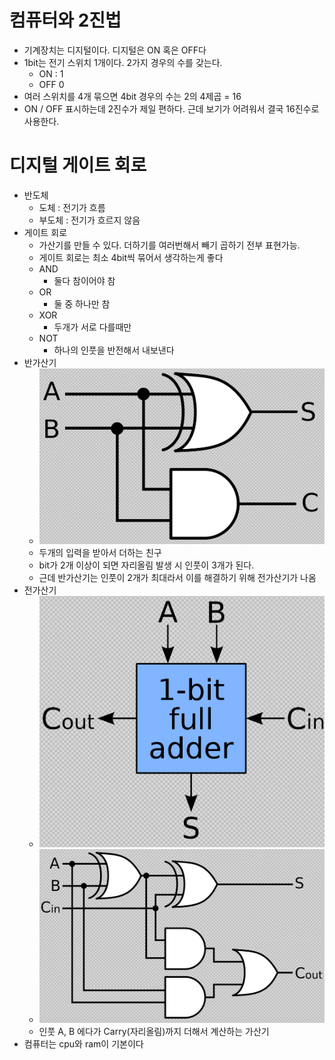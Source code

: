 # 컴퓨터와 2진법
- 기계장치는 디지털이다. 디지털은 ON 혹은 OFF다
- 1bit는 전기 스위치 1개이다. 2가지 경우의 수를 갖는다.
    - ON : 1
    - OFF 0
- 여러 스위치를 4개 묶으면 4bit 경우의 수는 2의 4제곱 = 16
- ON / OFF 표시하는데 2진수가 제일 편하다. 근데 보기가 어려워서 결국 16진수로 사용한다.

# 디지털 게이트 회로
- 반도체
    - 도체 : 전기가 흐름
    - 부도체 : 전기가 흐르지 않음
- 게이트 회로
    - 가산기를 만들 수 있다. 더하기를 여러번해서 빼기 곱하기 전부 표현가능.
    - 게이트 회로는 최소 4bit씩 묶어서 생각하는게 좋다
    - AND
        - 둘다 참이어야 참
    - OR
        - 둘 중 하나만 참
    - XOR
        - 두개가 서로 다를때만 
    - NOT
        - 하나의 인풋을 반전해서 내보낸다
- 반가산기
  - ![half_adder.png](..%2Fimage%2Fhalf_adder.png)
  - 두개의 입력을 받아서 더하는 친구
  - bit가 2개 이상이 되면 자리올림 발생 시 인풋이 3개가 된다.
  - 근데 반가산기는 인풋이 2개가 최대라서 이를 해결하기 위해 전가산기가 나옴
- 전가산기
  - ![full_adder.png](..%2Fimage%2Ffull_adder.png)
  - ![full_adder_gate.png](..%2Fimage%2Ffull_adder_gate.png)
  - 인풋 A, B 에다가 Carry(자리올림)까지 더해서 계산하는 가산기
- 컴퓨터는 cpu와 ram이 기본이다